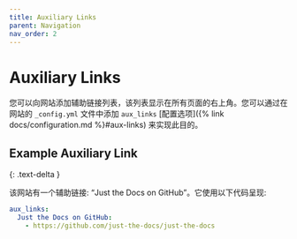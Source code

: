 ```yaml
---
title: Auxiliary Links
parent: Navigation
nav_order: 2
---
```


# Auxiliary Links

您可以向网站添加辅助链接列表，该列表显示在所有页面的右上角。您可以通过在网站的 `_config.yml` 文件中添加 `aux_links` [配置选项]({% link docs/configuration.md %}#aux-links) 来实现此目的。

## Example Auxiliary Link
{: .text-delta }

该网站有一个辅助链接: “Just the Docs on GitHub”。它使用以下代码呈现: 

```yaml
aux_links:
  Just the Docs on GitHub:
    - https://github.com/just-the-docs/just-the-docs
```
